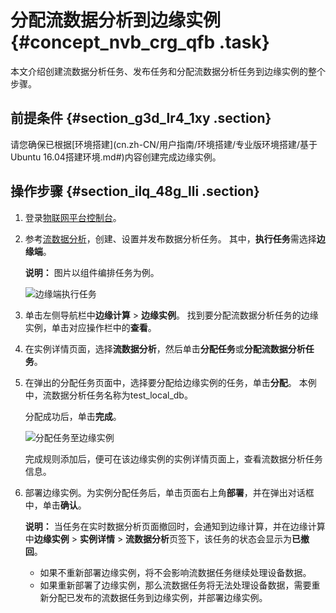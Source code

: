 # 分配流数据分析到边缘实例 {#concept_nvb_crg_qfb .task}

本文介绍创建流数据分析任务、发布任务和分配流数据分析任务到边缘实例的整个步骤。

## 前提条件 {#section_g3d_lr4_1xy .section}

请您确保已根据[环境搭建](cn.zh-CN/用户指南/环境搭建/专业版环境搭建/基于Ubuntu 16.04搭建环境.md#)内容创建完成边缘实例。

## 操作步骤 {#section_ilq_48g_lli .section}

1.  登录[物联网平台控制台](http://iot.console.aliyun.com)。
2.  参考[流数据分析](https://help.aliyun.com/document_detail/92583.html)，创建、设置并发布数据分析任务。 其中，**执行任务**需选择**边缘端**。

    **说明：** 图片以组件编排任务为例。

    ![边缘端执行任务](http://static-aliyun-doc.oss-cn-hangzhou.aliyuncs.com/assets/img/40709/156808084721255_zh-CN.jpg)

3.  单击左侧导航栏中**边缘计算** \> **边缘实例**。 找到要分配流数据分析任务的边缘实例，单击对应操作栏中的**查看**。
4.  在实例详情页面，选择**流数据分析**，然后单击**分配任务**或**分配流数据分析任务**。
5.  在弹出的分配任务页面中，选择要分配给边缘实例的任务，单击**分配**。 本例中，流数据分析任务名称为test\_local\_db。

    分配成功后，单击**完成**。

    ![分配任务至边缘实例](http://static-aliyun-doc.oss-cn-hangzhou.aliyuncs.com/assets/img/40709/156808084721202_zh-CN.png)

    完成规则添加后，便可在该边缘实例的实例详情页面上，查看流数据分析任务信息。

6.  部署边缘实例。为实例分配任务后，单击页面右上角**部署**，并在弹出对话框中，单击**确认**。 

    **说明：** 当任务在实时数据分析页面撤回时，会通知到边缘计算，并在边缘计算中**边缘实例** \> **实例详情** \> **流数据分析**页签下，该任务的状态会显示为**已撤回**。

    -   如果不重新部署边缘实例，将不会影响流数据任务继续处理设备数据。
    -   如果重新部署了边缘实例，那么流数据任务将无法处理设备数据，需要重新分配已发布的流数据任务到边缘实例，并部署边缘实例。

